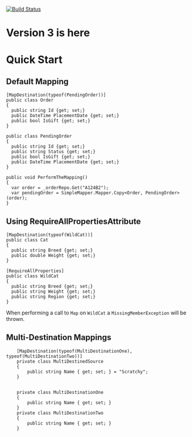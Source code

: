 [![Build Status](https://travis-ci.org/AaronLenoir/flaclibsharp.svg?branch=master)](https://travis-ci.org/Adrian10988/SimpleMapper)
# Version 3 is here


# Quick Start
## Default Mapping
    [MapDestination(typeof(PendingOrder))]
    public class Order
    {
      public string Id {get; set;}
      public DateTime PlacementDate {get; set;}
      public bool IsGift {get; set;}
    }

    public class PendingOrder
    {
      public string Id {get; set;}
      public string Status {get; set;}
      public bool IsGift {get; set;}
      public DateTime PlacementDate {get; set;}
    }

    public void PerformTheMapping()
    {
      var order = _orderRepo.Get("A124B2");
      var pendingOrder = SimpleMapper.Mapper.Copy<Order, PendingOrder>(order);
    }

## Using RequireAllPropertiesAttribute
    [MapDestination(typeof(WildCat))]
    public class Cat 
    {
      public string Breed {get; set;}
      public double Weight {get; set;}
    }

    [RequireAllProperties]
    public class WildCat
    {
      public string Breed {get; set;}
      public string Weight {get; set;}
      public string Region {get; set;}
    }
    
 When performing a call to `Map` on `WildCat` a `MissingMemberException` will be thrown. 
 
 ## Multi-Destination Mappings
        [MapDestination(typeof(MultiDestinationOne), typeof(MultiDestinationTwo))]
        private class MultiDestinedSource
        {
            public string Name { get; set; } = "Scratchy";
        }


        private class MultiDestinationOne
        {
            public string Name { get; set; }
        }
        private class MultiDestinationTwo
        {
            public string Name { get; set; }
        }
    
    
